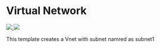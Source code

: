 # Virtual Network 

<a href="https://portal.azure.com/#create/Microsoft.Template/uri/https%3A%2F%2Fraw.githubusercontent.com%2Friyaagrahari%2FAzure-Templates%2Fmaster%2FVNet_Template%2Ftemplate.json" target="_blank">
    <img src="http://azuredeploy.net/deploybutton.png"/>
</a>
<a href="http://armviz.io/#/?load=https%3A%2F%2Fraw.githubusercontent.com%2Friyaagrahari%2FAzure-Templates%2Fmaster%2FVNet_Template%2Ftemplate.json" target="_blank">
    <img src="http://armviz.io/visualizebutton.png"/>
</a>

This template creates a Vnet with subnet namred as subnet1